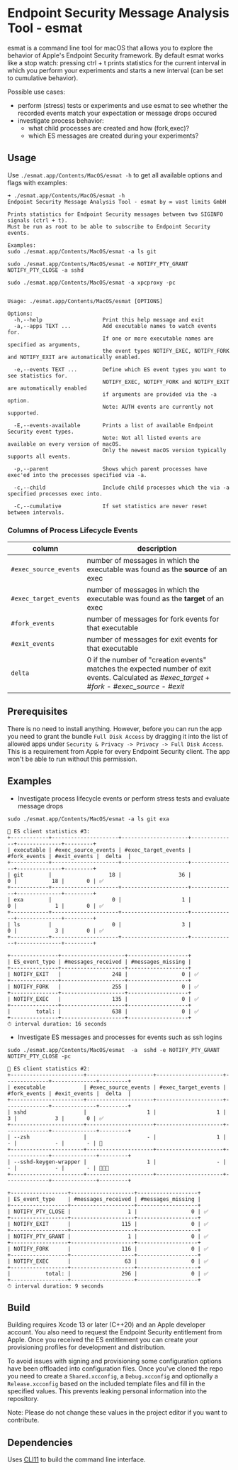 
# Endpoint Security Message Analysis Tool - esmat

esmat is a command line tool for macOS that allows you to explore the behavior of Apple's Endpoint Security framework.
By default esmat works like a stop watch: pressing ctrl + t prints statistics for the current interval in which you perform your experiments 
and starts a new interval (can be set to cumulative behavior). 

Possible use cases:
* perform (stress) tests or experiments and use esmat to see whether the recorded events match your expectation or message drops occured
* investigate process behavior: 
   * what child processes are created and how (fork,exec)?
   * which ES messages are created during your experiments?

   
## Usage
Use `./esmat.app/Contents/MacOS/esmat -h` to get all available options and flags with examples:

```
➜ ./esmat.app/Contents/MacOS/esmat -h
Endpoint Security Message Analysis Tool - esmat by ∞ vast limits GmbH

Prints statistics for Endpoint Security messages between two SIGINFO signals (ctrl + t).
Must be run as root to be able to subscribe to Endpoint Security events.

Examples:
sudo ./esmat.app/Contents/MacOS/esmat -a ls git

sudo ./esmat.app/Contents/MacOS/esmat -e NOTIFY_PTY_GRANT NOTIFY_PTY_CLOSE -a sshd

sudo ./esmat.app/Contents/MacOS/esmat -a xpcproxy -pc


Usage: ./esmat.app/Contents/MacOS/esmat [OPTIONS]

Options:
  -h,--help                   Print this help message and exit
  -a,--apps TEXT ...          Add executable names to watch events for.
                              If one or more executable names are specified as arguments,
                              the event types NOTIFY_EXEC, NOTIFY_FORK and NOTIFY_EXIT are automatically enabled.

  -e,--events TEXT ...        Define which ES event types you want to see statistics for.
                              NOTIFY_EXEC, NOTIFY_FORK and NOTIFY_EXIT are automatically enabled
                              if arguments are provided via the -a option.
                              Note: AUTH events are currently not supported.

  -E,--events-available       Prints a list of available Endpoint Security event types.
                              Note: Not all listed events are available on every version of macOS.
                              Only the newest macOS version typically supports all events.

  -p,--parent                 Shows which parent processes have exec'ed into the processes specified via -a.

  -c,--child                  Include child processes which the via -a specified processes exec into.

  -C,--cumulative             If set statistics are never reset between intervals.
```


### Columns of Process Lifecycle Events

| column                |description                                                                              |
|---                    |---                                                                                      |
| `#exec_source_events` | number of messages in which the executable was found as the **source** of an exec       |
| `#exec_target_events` | number of messages in which the executable was found as the **target** of an exec       |
| `#fork_events`        | number of messages for fork events for that executable                                  |
| `#exit_events`        | number of messages for exit events for that executable                                  |
| `delta`               | 0 if the number of "creation events" matches the expected number of exit events. Calculated as *#exec_target* + *#fork* - *#exec_source* - *#exit*  |   


## Prerequisites
There is no need to install anything. However, before you can run the app you need to grant the bundle `Full Disk Access` by dragging it into the list of allowed apps under `Security & Privacy -> Privacy -> Full Disk Access`.
This is a requirement from Apple for every Endpoint Security client. The app won't be able to run without this permission.

   
## Examples

- Investigate process lifecycle events or perform stress tests and evaluate message drops
```
sudo ./esmat.app/Contents/MacOS/esmat -a ls git exa

🚀 ES client statistics #3:
+------------+---------------------+---------------------+--------------+--------------+---------+
| executable | #exec_source_events | #exec_target_events | #fork_events | #exit_events |  delta  |
+------------+---------------------+---------------------+--------------+--------------+---------+
| git        |                  18 |                  36 |            0 |           18 |       0 | ✅
+------------+---------------------+---------------------+--------------+--------------+---------+
| exa        |                   0 |                   1 |            0 |            1 |       0 | ✅
+------------+---------------------+---------------------+--------------+--------------+---------+
| ls         |                   0 |                   3 |            0 |            3 |       0 | ✅
+------------+---------------------+---------------------+--------------+--------------+---------+

+---------------+--------------------+-------------------+
| ES_event_type | #messages_received | #messages_missing |
+---------------+--------------------+-------------------+
| NOTIFY_EXIT   |                248 |                 0 | ✅
+---------------+--------------------+-------------------+
| NOTIFY_FORK   |                255 |                 0 | ✅
+---------------+--------------------+-------------------+
| NOTIFY_EXEC   |                135 |                 0 | ✅
+---------------+--------------------+-------------------+
|        total: |                638 |                 0 | ✅
+---------------+--------------------+-------------------+
⏱ interval duration: 16 seconds
```

- Investigate ES messages and processes for events such as ssh logins

```
sudo ./esmat.app/Contents/MacOS/esmat  -a  sshd -e NOTIFY_PTY_GRANT NOTIFY_PTY_CLOSE -pc

🚀 ES client statistics #2:
+-----------------------+---------------------+---------------------+--------------+--------------+---------+
| executable            | #exec_source_events | #exec_target_events | #fork_events | #exit_events |  delta  |
+-----------------------+---------------------+---------------------+--------------+--------------+---------+
| sshd                  |                   1 |                   1 |            3 |            3 |       0 | ✅
+-----------------------+---------------------+---------------------+--------------+--------------+---------+
| --zsh                 |                   - |                   1 |            - |            - |       - | 🐣
+-----------------------+---------------------+---------------------+--------------+--------------+---------+
| --sshd-keygen-wrapper |                   1 |                   - |            - |            - |       - | 👨‍👩‍👦
+-----------------------+---------------------+---------------------+--------------+--------------+---------+

+------------------+--------------------+-------------------+
| ES_event_type    | #messages_received | #messages_missing |
+------------------+--------------------+-------------------+
| NOTIFY_PTY_CLOSE |                  1 |                 0 | ✅
+------------------+--------------------+-------------------+
| NOTIFY_EXIT      |                115 |                 0 | ✅
+------------------+--------------------+-------------------+
| NOTIFY_PTY_GRANT |                  1 |                 0 | ✅
+------------------+--------------------+-------------------+
| NOTIFY_FORK      |                116 |                 0 | ✅
+------------------+--------------------+-------------------+
| NOTIFY_EXEC      |                 63 |                 0 | ✅
+------------------+--------------------+-------------------+
|           total: |                296 |                 0 | ✅
+------------------+--------------------+-------------------+
⏱ interval duration: 9 seconds
```

## Build
Building requires Xcode 13 or later (C++20) and an Apple developer account. You also need to request the Endpoint Security entitlement from Apple.
Once you received the ES entitlement you can create your provisioning profiles for development and distribution.

To avoid issues with signing and provisioning some configuration options have been offloaded into configuration files.
Once you've cloned the repo you need to create a `Shared.xcconfig`, a `Debug.xcconfig` and optionally a `Release.xcconfig` based on the included template files and fill in the specified values.
This prevents leaking personal information into the repository.

Note: Please do not change these values in the project editor if you want to contribute.

## Dependencies
Uses [CLI11](https://github.com/CLIUtils/CLI11) to build the command line interface.
